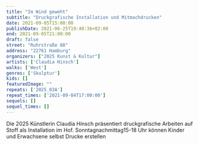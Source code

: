 ```yaml
---
title: "Im Wind geweht"
subtitle: "Druckgrafische Installation und Mitmachdrucken"
date: 2021-09-05T15:00:00
publishDate: 2021-06-25T19:40:36+02:00
end: 2021-09-05T21:00:00
draft: false
street: "Ruhrstraße 88"
address: "22761 Hamburg"
organizers: ["2025 Kunst & Kultur"]
artists: ['Claudia Hinsch']
walks: ['West']
genres: ['Skulptur']
kids: []
featuredImage: ""
repeats: ['2025_03A']
repeat_times: ['2021-09-04T17:00:00']
sequels: []
sequel_times: []
---
```


Die 2025 Künstlerin Claudia Hinsch präsentiert druckgrafische Arbeiten auf Stoff als Installation im Hof. Sonntagnachmittag15-18 Uhr können Kinder und Erwachsene selbst Drucke erstellen